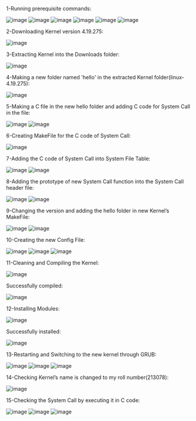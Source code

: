 1-Running prerequisite commands: 

![image](https://user-images.githubusercontent.com/108261815/222925851-8ab28c0d-b5a8-4843-a48f-40ba69599351.png)
![image](https://user-images.githubusercontent.com/108261815/222925918-fa919de9-88e2-46d0-a058-5b42cc3b4800.png)
![image](https://user-images.githubusercontent.com/108261815/222925925-2c383c71-b829-43ed-9e96-438bba4de488.png)
![image](https://user-images.githubusercontent.com/108261815/222925938-0b5aef51-4832-4e9d-8441-c635eef075b8.png)
![image](https://user-images.githubusercontent.com/108261815/222925945-c5755f0c-fc54-49ab-b1e4-6714f2dfbdcb.png)
![image](https://user-images.githubusercontent.com/108261815/222925972-84f5ff36-e095-4aae-9f3e-0c08134677ae.png)


2-Downloading Kernel version 4.19.275:

![image](https://user-images.githubusercontent.com/108261815/222926048-147cae76-0112-40c8-8ca5-72de4b500256.png)


3-Extracting Kernel into the Downloads folder: 

![image](https://user-images.githubusercontent.com/108261815/222926106-fa14b9a1-3bd8-4034-ac78-57961f435b71.png)


4-Making a new folder named 'hello' in the extracted Kernel folder(linux-4.19.275): 

![image](https://user-images.githubusercontent.com/108261815/222926162-66eb357f-0d9d-43fa-b46b-6193b23d0fe5.png)


5-Making a C file in the new hello folder and adding C code for System Call in the file:

![image](https://user-images.githubusercontent.com/108261815/222926221-28cc89d9-c280-4587-9b2c-1863bf569bc7.png)
![image](https://user-images.githubusercontent.com/108261815/222926226-07ace421-99a7-497e-a81f-d66e29ff0ad9.png)


6-Creating MakeFile for the C code of System Call: 

![image](https://user-images.githubusercontent.com/108261815/222926275-021ae81c-2407-4db9-ae7a-b40d263f38ba.png)


7-Adding the C code of System Call into System File Table: 

![image](https://user-images.githubusercontent.com/108261815/222926319-7f3db88c-ed03-4eab-8915-eae68c6a3930.png)
![image](https://user-images.githubusercontent.com/108261815/222926324-a203975a-aaf0-48da-8a44-ba6735627bcf.png)


8-Adding the prototype of new System Call function into the System Call header file: 

![image](https://user-images.githubusercontent.com/108261815/222926354-05b693a1-1f53-4b74-bb81-fd9db8ba9e24.png)
![image](https://user-images.githubusercontent.com/108261815/222926361-acef2a1e-efa8-4ca4-9355-bf18158a24ac.png)


9-Changing the version and adding the hello folder in new Kernel’s MakeFile: 

![image](https://user-images.githubusercontent.com/108261815/222926397-e6dca8df-c0a4-49a5-9441-9ee7a9c6458a.png)
![image](https://user-images.githubusercontent.com/108261815/222926403-d5200057-75b6-4aeb-b0de-4cdf91dd34d4.png)


10-Creating the new Config File: 

![image](https://user-images.githubusercontent.com/108261815/222926424-5ecb9735-01ab-4738-b564-e052d870f37c.png)
![image](https://user-images.githubusercontent.com/108261815/222926437-8ffb69ff-a256-42ec-a072-be03b25f4064.png)
![image](https://user-images.githubusercontent.com/108261815/222926441-8f4b9a3e-9295-4fa1-89ea-8d60bf407416.png)


11-Cleaning and Compiling the Kernel: 

![image](https://user-images.githubusercontent.com/108261815/222926471-4603b2e4-4c5a-4cd6-8fe6-bb1f69753589.png)

Successfully compiled: 

![image](https://user-images.githubusercontent.com/108261815/222926488-6f43fc9a-d720-47dd-bf59-8f3e0b3f3d59.png)


12-Installing Modules: 

![image](https://user-images.githubusercontent.com/108261815/222926525-c3bb5a0a-2dcb-46ef-89f7-6389246f0e83.png)

Successfully installed: 

![image](https://user-images.githubusercontent.com/108261815/222926533-109bbd27-5795-4276-a6fd-45035556d348.png)


13-Restarting and Switching to the new kernel through GRUB: 

![image](https://user-images.githubusercontent.com/108261815/222926565-56e20472-04d1-47ba-b44e-da7187430827.png)
![image](https://user-images.githubusercontent.com/108261815/222926575-beff1481-90b9-4664-a3f1-6c0253ef69ff.png)
![image](https://user-images.githubusercontent.com/108261815/222926581-a647f423-998e-4bc5-9bce-d32402a0401c.png)


14-Checking Kernel’s name is changed to my roll number(213078): 

![image](https://user-images.githubusercontent.com/108261815/222926603-d392623f-4f9f-4190-8573-ef6e4c66cbca.png)


15-Checking the System Call by executing it in C code: 

![image](https://user-images.githubusercontent.com/108261815/222926617-aa387c97-45cb-4a74-96a0-7b3af87d6dcd.png)
![image](https://user-images.githubusercontent.com/108261815/222926622-6715d550-12a8-4ff7-944d-72b73bb48b87.png)
![image](https://user-images.githubusercontent.com/108261815/222926639-a07d0464-4efb-4e6b-b6f8-cee54be6b8b6.png)
